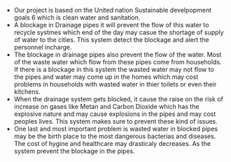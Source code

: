 <ul>
  <li>Our project is based on the United nation Sustainable develpopment goals 6 which is clean water and sanitation. </li>


<li>A blockage in Drainage pipes it will prevent the flow of this water to recycle systmes which end of the day may casue the shortage of supply of water to the cities. This system detect the blockage and alert the personnel incharge. </li>

<li>The blockage in drainage pipes also prevent the flow of the water. Most of the waste water which flow from these pipes come from households. If there is a blockage in this system the wasted water may not flow to the pipes and water may come up in the homes which may cost problems in households with wasted water in thier toilets or even their kitchens.</li>

<li>When the drainage system gets blocked, it cause the raise on the risk of increase on gases like Metan and Carbon Dioxide which has the explosive nature and may cause explosions in the pipes and may cost peoples lives. This system makes sure to prevent these kind of issues.</li>

<li>One last and most important problem is wasted water in blocked pipes may be the birth place to the most dangerous bacterias and diseases. The cost of hygine and healthcare may drasticaly decreases. As the system prevent the blockage in the pipes. 
</li>
</ul>

